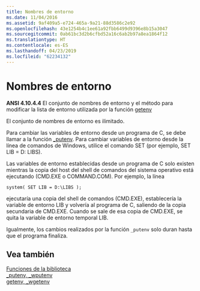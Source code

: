 ```yaml
---
title: Nombres de entorno
ms.date: 11/04/2016
ms.assetid: 9af409a5-e724-465a-9a21-88d3586c2e92
ms.openlocfilehash: 43e1254b4c1ee61a92fbb6499d9396e8b15a3047
ms.sourcegitcommit: 0ab61bc3d2b6cfbd52a16c6ab2b97a8ea1864f12
ms.translationtype: HT
ms.contentlocale: es-ES
ms.lasthandoff: 04/23/2019
ms.locfileid: "62234132"
---
```

# <a name="environment-names"></a>Nombres de entorno

**ANSI 4.10.4.4** El conjunto de nombres de entorno y el método para modificar la lista de entorno utilizada por la función [getenv](../c-runtime-library/reference/getenv-wgetenv.md)

El conjunto de nombres de entorno es ilimitado.

Para cambiar las variables de entorno desde un programa de C, se debe llamar a la función [_putenv](../c-runtime-library/reference/putenv-wputenv.md). Para cambiar variables de entorno desde la línea de comandos de Windows, utilice el comando SET (por ejemplo, SET LIB = D: LIBS).

Las variables de entorno establecidas desde un programa de C solo existen mientras la copia del host del shell de comandos del sistema operativo está ejecutando (CMD.EXE o COMMAND.COM). Por ejemplo, la línea

```
system( SET LIB = D:\LIBS );
```

ejecutaría una copia del shell de comandos (CMD.EXE), establecería la variable de entorno LIB y volvería al programa de C, saliendo de la copia secundaria de CMD.EXE. Cuando se sale de esa copia de CMD.EXE, se quita la variable de entorno temporal LIB.

Igualmente, los cambios realizados por la función `_putenv` solo duran hasta que el programa finaliza.

## <a name="see-also"></a>Vea también

[Funciones de la biblioteca](../c-language/library-functions.md)<br/>
[_putenv, _wputenv](../c-runtime-library/reference/putenv-wputenv.md)<br/>
[getenv, _wgetenv](../c-runtime-library/reference/getenv-wgetenv.md)
